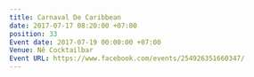 ```yaml
---
title: Carnaval De Caribbean
date: 2017-07-17 08:20:00 +07:00
position: 33
Event date: 2017-07-19 00:00:00 +07:00
Venue: Nê Cocktailbar
Event URL: https://www.facebook.com/events/254926351660347/
---
```


